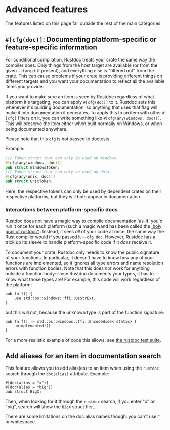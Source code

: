 # Advanced features

The features listed on this page fall outside the rest of the main categories.

## `#[cfg(doc)]`: Documenting platform-specific or feature-specific information

For conditional compilation, Rustdoc treats your crate the same way the compiler does. Only things
from the host target are available (or from the given `--target` if present), and everything else is
"filtered out" from the crate. This can cause problems if your crate is providing different things
on different targets and you want your documentation to reflect all the available items you
provide.

If you want to make sure an item is seen by Rustdoc regardless of what platform it's targeting,
you can apply `#[cfg(doc)]` to it. Rustdoc sets this whenever it's building documentation, so
anything that uses that flag will make it into documentation it generates. To apply this to an item
with other `#[cfg]` filters on it, you can write something like `#[cfg(any(windows, doc))]`.
This will preserve the item either when built normally on Windows, or when being documented
anywhere.

Please note that this `cfg` is not passed to doctests.

Example:

```rust
/// Token struct that can only be used on Windows.
#[cfg(any(windows, doc))]
pub struct WindowsToken;
/// Token struct that can only be used on Unix.
#[cfg(any(unix, doc))]
pub struct UnixToken;
```

Here, the respective tokens can only be used by dependent crates on their respective platforms, but
they will both appear in documentation.

### Interactions between platform-specific docs

Rustdoc does not have a magic way to compile documentation 'as-if' you'd run it once for each
platform (such a magic wand has been called the ['holy grail of rustdoc'][#1998]). Instead,
it sees *all* of your code at once, the same way the Rust compiler would if you passed it
`--cfg doc`. However, Rustdoc has a trick up its sleeve to handle platform-specific code if it
*does* receive it.

To document your crate, Rustdoc only needs to know the public signature of your functions.
In particular, it doesn't have to know how any of your functions are implemented, so it ignores
all type errors and name resolution errors with function bodies. Note that this does *not*
work for anything outside a function body: since Rustdoc documents your types, it has to
know what those types are! For example, this code will work regardless of the platform:

<!-- `ignore` because doc-tests are run with `rustc`, not `rustdoc` -->
```ignore
pub fn f() {
    use std::os::windows::ffi::OsStrExt;
}
```

but this will not, because the unknown type is part of the function signature:

```ignore
pub fn f() -> std::os::windows::ffi::EncodeWide<'static> {
    unimplemented!()
}
```

For a more realistic example of code this allows, see [the rustdoc test suite][realistic-async].

[#1998]: https://github.com/rust-lang/rust/issues/1998
[realistic-async]: https://github.com/rust-lang/rust/blob/b146000e910ccd60bdcde89363cb6aa14ecc0d95/src/test/rustdoc-ui/error-in-impl-trait/realistic-async.rs

## Add aliases for an item in documentation search

This feature allows you to add alias(es) to an item when using the `rustdoc` search through the
`doc(alias)` attribute. Example:

```rust,no_run
#[doc(alias = "x")]
#[doc(alias = "big")]
pub struct BigX;
```

Then, when looking for it through the `rustdoc` search, if you enter "x" or
"big", search will show the `BigX` struct first.

There are some limitations on the doc alias names though: you can't use `"` or whitespace.
